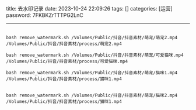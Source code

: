 title: 去水印记录 
date: 2023-10-24 22:09:26 
tags: []
categories: [运营]
password: 7FKBKZrTTTPG2LnC

---
 <!--more-->


 ```

bash remove_watermark.sh /Volumes/Public/抖音/抖音素材/萌宠/萌宠2.mp4 /Volumes/Public/抖音/抖音素材/process/萌宠2.mp4

bash remove_watermark.sh /Volumes/Public/抖音/抖音素材/萌宠/可爱猫咪.mp4 /Volumes/Public/抖音/抖音素材/process/可爱猫咪.mp4

bash remove_watermark.sh /Volumes/Public/抖音/抖音素材/萌宠/猫咪1.mp4 /Volumes/Public/抖音/抖音素材/process/猫咪1.mp4


bash remove_watermark.sh /Volumes/Public/抖音/抖音素材/萌宠/猫咪2.mp4  /Volumes/Public/抖音/抖音素材/process/猫咪1.mp4

 ```